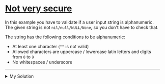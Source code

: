 # [Not very secure](https://www.codewars.com/kata/526dbd6c8c0eb53254000110)

In this example you have to validate if a user input string is alphanumeric. The given string is not
`nil/null/NULL/None`, so you don't have to check that.

The string has the following conditions to be alphanumeric:

- At least one character (`""` is not valid)
- Allowed characters are uppercase / lowercase latin letters and digits from `0` to `9`
- No whitespaces / underscore

---

<details><summary>My Solution</summary>

```js
function alphanumeric(string) {
  return (
    string.length > 0 && string.replace(/[a-z0-9]/gi, (v) => "").length === 0
  );
}
```

</details>
